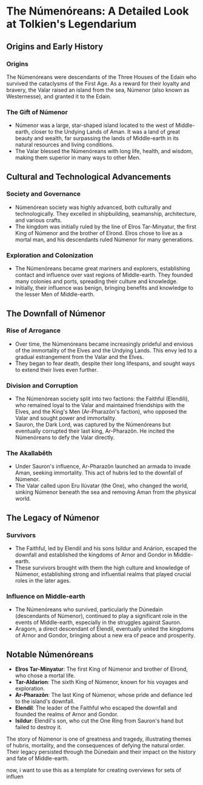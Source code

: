 # The Númenóreans: A Detailed Look at Tolkien's Legendarium

## Origins and Early History

### Origins

The Númenóreans were descendants of the Three Houses of the Edain who survived the cataclysms of the First Age. As a reward for their loyalty and bravery, the Valar raised an island from the sea, Númenor (also known as Westernesse), and granted it to the Edain.

### The Gift of Númenor

- Númenor was a large, star-shaped island located to the west of Middle-earth, closer to the Undying Lands of Aman. It was a land of great beauty and wealth, far surpassing the lands of Middle-earth in its natural resources and living conditions.
- The Valar blessed the Númenóreans with long life, health, and wisdom, making them superior in many ways to other Men.

## Cultural and Technological Advancements

### Society and Governance

- Númenórean society was highly advanced, both culturally and technologically. They excelled in shipbuilding, seamanship, architecture, and various crafts.
- The kingdom was initially ruled by the line of Elros Tar-Minyatur, the first King of Númenor and the brother of Elrond. Elros chose to live as a mortal man, and his descendants ruled Númenor for many generations.

### Exploration and Colonization

- The Númenóreans became great mariners and explorers, establishing contact and influence over vast regions of Middle-earth. They founded many colonies and ports, spreading their culture and knowledge.
- Initially, their influence was benign, bringing benefits and knowledge to the lesser Men of Middle-earth.

## The Downfall of Númenor

### Rise of Arrogance

- Over time, the Númenóreans became increasingly prideful and envious of the immortality of the Elves and the Undying Lands. This envy led to a gradual estrangement from the Valar and the Elves.
- They began to fear death, despite their long lifespans, and sought ways to extend their lives even further.

### Division and Corruption

- The Númenórean society split into two factions: the Faithful (Elendili), who remained loyal to the Valar and maintained friendships with the Elves, and the King's Men (Ar-Pharazôn's faction), who opposed the Valar and sought power and immortality.
- Sauron, the Dark Lord, was captured by the Númenóreans but eventually corrupted their last king, Ar-Pharazôn. He incited the Númenóreans to defy the Valar directly.

### The Akallabêth

- Under Sauron's influence, Ar-Pharazôn launched an armada to invade Aman, seeking immortality. This act of hubris led to the downfall of Númenor.
- The Valar called upon Eru Ilúvatar (the One), who changed the world, sinking Númenor beneath the sea and removing Aman from the physical world.

## The Legacy of Númenor

### Survivors

- The Faithful, led by Elendil and his sons Isildur and Anárion, escaped the downfall and established the kingdoms of Arnor and Gondor in Middle-earth.
- These survivors brought with them the high culture and knowledge of Númenor, establishing strong and influential realms that played crucial roles in the later ages.

### Influence on Middle-earth

- The Númenóreans who survived, particularly the Dúnedain (descendants of Númenor), continued to play a significant role in the events of Middle-earth, especially in the struggles against Sauron.
- Aragorn, a direct descendant of Elendil, eventually united the kingdoms of Arnor and Gondor, bringing about a new era of peace and prosperity.

## Notable Númenóreans

- **Elros Tar-Minyatur**: The first King of Númenor and brother of Elrond, who chose a mortal life.
- **Tar-Aldarion**: The sixth King of Númenor, known for his voyages and exploration.
- **Ar-Pharazôn**: The last King of Númenor, whose pride and defiance led to the island's downfall.
- **Elendil**: The leader of the Faithful who escaped the downfall and founded the realms of Arnor and Gondor.
- **Isildur**: Elendil's son, who cut the One Ring from Sauron's hand but failed to destroy it.

The story of Númenor is one of greatness and tragedy, illustrating themes of hubris, mortality, and the consequences of defying the natural order. Their legacy persisted through the Dúnedain and their impact on the history and fate of Middle-earth.



now, i want to use this as a template for creating overviews for sets of influen